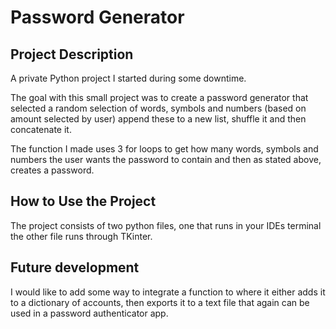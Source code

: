 # **Password Generator**

## **Project Description**
  A private Python project I started during some downtime.
  
 The goal with this small project was to create a password generator that selected a random selection of words, symbols and numbers (based on amount selected by user)
 append these to a new list, shuffle it and then concatenate it.
 
 The function I made uses 3 for loops to get how many words, symbols and numbers the user wants the password to contain and then as stated above, creates a password.


## **How to Use the Project**
  The project consists of two python files, one that runs in your IDEs terminal the other file runs through TKinter.

## **Future development**
  I would like to add some way to integrate a function to where it either adds it to a dictionary of accounts, then exports it to a text file that again can be used
  in a password authenticator app.

